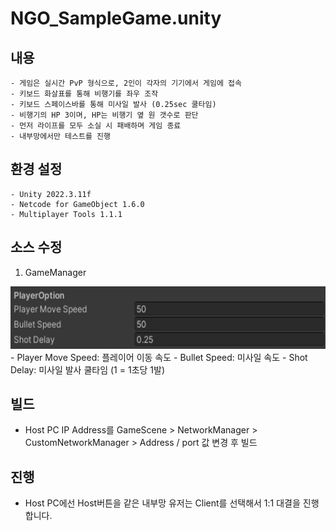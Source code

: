 # NGO_SampleGame.unity

## 내용
    - 게임은 실시간 PvP 형식으로, 2인이 각자의 기기에서 게임에 접속
    - 키보드 화살표를 통해 비행기를 좌우 조작
    - 키보드 스페이스바를 통해 미사일 발사 (0.25sec 쿨타임)
    - 비행기의 HP 3이며, HP는 비행기 옆 원 갯수로 판단
    - 먼저 라이프를 모두 소실 시 패배하며 게임 종료
    - 내부망에서만 테스트를 진행
  
## 환경 설정
    - Unity 2022.3.11f
    - Netcode for GameObject 1.6.0
    - Multiplayer Tools 1.1.1
  
## 소스 수정
1. GameManager
  <img src="docs/GameManager_Inspector.png" width="600" height="100"/>  
  - Player Move Speed: 플레이어 이동 속도
  - Bullet Speed: 미사일 속도
  - Shot Delay: 미사일 발사 쿨타임 (1 = 1초당 1발)
  
## 빌드
  *  Host PC IP Address를 GameScene > NetworkManager > CustomNetworkManager > Address / port 값 변경 후 빌드

## 진행
  * Host PC에선 Host버튼을 같은 내부망 유저는 Client를 선택해서 1:1 대결을 진행합니다.

